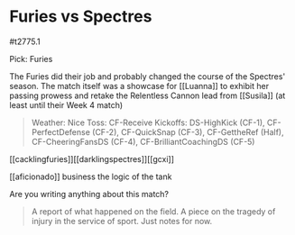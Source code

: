 # Furies vs Spectres

#t2775.1

Pick: Furies

The Furies did their job and probably changed the course of the Spectres' season. The match itself was a showcase for [[Luanna]] to exhibit her passing prowess and retake the Relentless Cannon lead from [[Susila]] (at least until their Week 4 match)

> Weather: Nice
> Toss: CF-Receive
> Kickoffs: DS-HighKick (CF-1), CF-PerfectDefense (CF-2), CF-QuickSnap (CF-3), CF-GettheRef (Half), CF-CheeringFansDS (CF-4), CF-BrilliantCoachingDS (CF-5)

[[cacklingfuries]][[darklingspectres]][[gcxi]]

[[aficionado]]
business the logic of the tank

Are you writing anything about this match?

> A report of what happened on the field.
> A piece on the tragedy of injury in the service of sport.
> Just notes for now.